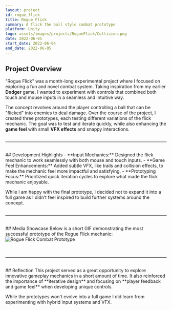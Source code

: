 ```yaml
---
layout: project
id: rogue_flick
title: Rogue Flick
summary: A flick the ball style combat prototype
platform: Unity
logo: assets/images/projects/RogueFlick/Collision.png
date: 2022-06-05
start_date: 2022-06-04
end_date: 2022-06-05
---
```


## Project Overview
"Rogue Flick" was a month-long experimental project where I focused on exploring a fun and novel combat system. Taking inspiration from my earlier **Dodger** game, I wanted to experiment with controls that combined both touch and mouse inputs in a seamless and intuitive way.

The concept revolves around the player controlling a ball that can be "flicked" into enemies to deal damage. Over the course of the project, I created three prototypes, each testing different variations of the flick mechanic. The goal was to test and iterate quickly, while also enhancing the **game feel** with small **VFX effects** and snappy interactions.
<br>
<br>

---

<br>
## Development Highlights
- **Input Mechanics:** Designed the flick mechanic to work seamlessly with both mouse and touch inputs.
- **Game Feel Enhancements:** Added subtle VFX, like trails and collision effects, to make the mechanic feel more impactful and satisfying.
- **Prototyping Focus:** Prioritized quick iteration cycles to explore what made the flick mechanic enjoyable.

While I am happy with the final prototype, I decided not to expand it into a full game as I didn’t feel inspired to build further systems around the concept.
<br>
<br>

---

<br>
## Media Showcase
Below is a short GIF demonstrating the most successful prototype of the Rogue Flick mechanic:

<div class="project-images">
<img src="/assets/images/projects/RogueFlick/Combat.gif" alt="Rogue Flick Combat Prototype" class="project-image"/>
</div>
<br>
<br>

---

<br>
## Reflection
This project served as a great opportunity to explore innovative gameplay mechanics in a short amount of time. It also reinforced the importance of **iterative design** and focusing on **player feedback and game feel** when developing unique controls.

While the prototypes won't evolve into a full game I did learn from experimenting with hybrid input systems and VFX.

